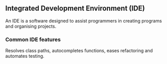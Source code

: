 ## Integrated Development Environment (IDE)

An IDE is a software designed to assist programmers in creating programs and organising projects.

### Common IDE features

Resolves class paths, autocompletes functions, eases refactoring and automates testing.
